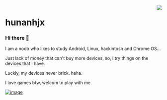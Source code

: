 <a href="#">
<img align="right" src="https://github-readme-stats.vercel.app/api?username=hunanhjx&show_icons=true&icon_color=fff&bg_color=30,006ce7,00c5f6&title_color=fff&text_color=fff&custom_title=This is hunanhjx">
</a>

# hunanhjx

### Hi there 👋

I am a noob who likes to study Android, Linux, hackintosh and Chrome OS...

Just lack of money that can't buy more devices, so, I try things on the devices that I have.

Luckly, my devices never brick. haha.

I love games btw, welcom to play with me.

[![image](https://card.exophase.com/2/0/73664.png?1614266045)](https://www.exophase.com/user/hunanhjx)
